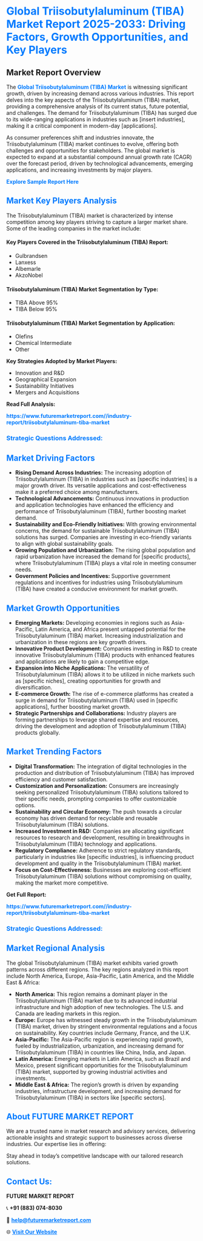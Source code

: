 <h1 style="color: #007BFF;">Global Triisobutylaluminum (TIBA) Market Report 2025-2033: Driving Factors, Growth Opportunities, and Key Players</h1>

<section id="overview">
<h2>Market Report Overview</h2>
<p>The <a href="https://www.futuremarketreport.com//industry-report/triisobutylaluminum-tiba-market" style="color: #007BFF; text-decoration: none;"><strong>Global Triisobutylaluminum (TIBA) Market</strong></a> is witnessing significant growth, driven by increasing demand across various industries. This report delves into the key aspects of the Triisobutylaluminum (TIBA) market, providing a comprehensive analysis of its current status, future potential, and challenges. The demand for Triisobutylaluminum (TIBA) has surged due to its wide-ranging applications in industries such as [insert industries], making it a critical component in modern-day [applications].</p>
<p>As consumer preferences shift and industries innovate, the Triisobutylaluminum (TIBA) market continues to evolve, offering both challenges and opportunities for stakeholders. The global market is expected to expand at a substantial compound annual growth rate (CAGR) over the forecast period, driven by technological advancements, emerging applications, and increasing investments by major players.</p>
</section>

<section id="overview">
<p><a href="https://www.futuremarketreport.com//request-sample/reportId=47054" style="color: #007BFF; text-decoration: none;"><strong>Explore Sample Report Here</strong></a></p>
</section>

<section id="key-players">
<h2 style="color: #007BFF;">Market Key Players Analysis</h2>
<p>The Triisobutylaluminum (TIBA) market is characterized by intense competition among key players striving to capture a larger market share. Some of the leading companies in the market include:</p>
<h4>Key Players Covered in the Triisobutylaluminum (TIBA) Report:</h4>
<ul><li>Gulbrandsen</li><li>Lanxess</li><li>Albemarle</li><li>AkzoNobel</li></ul>
<h4>Triisobutylaluminum (TIBA) Market Segmentation by Type:</h4>
<ul><li>TIBA Above 95%</li><li>TIBA Below 95%</li></ul>

<h4>Triisobutylaluminum (TIBA) Market Segmentation by Application:</h4>
<ul><li>Olefins</li><li>Chemical Intermediate</li><li>Other</li></ul>
<p><strong>Key Strategies Adopted by Market Players:</strong></p>
<ul>
<li>Innovation and R&D</li>
<li>Geographical Expansion</li>
<li>Sustainability Initiatives</li>
<li>Mergers and Acquisitions</li>
</ul>
</section>

<section>
<p><strong>Read Full Analysis: </strong></p><a href="https://www.futuremarketreport.com//industry-report/triisobutylaluminum-tiba-market" style="color: #007BFF; text-decoration: none;"><strong>https://www.futuremarketreport.com//industry-report/triisobutylaluminum-tiba-market</strong></a>
<h3 style="color: #007BFF;">Strategic Questions Addressed:</h3>
</section>

<section id="driving-factors">
<h2 style="color: #007BFF;">Market Driving Factors</h2>
<ul>
<li><strong>Rising Demand Across Industries:</strong> The increasing adoption of Triisobutylaluminum (TIBA) in industries such as [specific industries] is a major growth driver. Its versatile applications and cost-effectiveness make it a preferred choice among manufacturers.</li>
<li><strong>Technological Advancements:</strong> Continuous innovations in production and application technologies have enhanced the efficiency and performance of Triisobutylaluminum (TIBA), further boosting market demand.</li>
<li><strong>Sustainability and Eco-Friendly Initiatives:</strong> With growing environmental concerns, the demand for sustainable Triisobutylaluminum (TIBA) solutions has surged. Companies are investing in eco-friendly variants to align with global sustainability goals.</li>
<li><strong>Growing Population and Urbanization:</strong> The rising global population and rapid urbanization have increased the demand for [specific products], where Triisobutylaluminum (TIBA) plays a vital role in meeting consumer needs.</li>
<li><strong>Government Policies and Incentives:</strong> Supportive government regulations and incentives for industries using Triisobutylaluminum (TIBA) have created a conducive environment for market growth.</li>
</ul>
</section>

<section id="growth-opportunities">
<h2 style="color: #007BFF;">Market Growth Opportunities</h2>
<ul>
<li><strong>Emerging Markets:</strong> Developing economies in regions such as Asia-Pacific, Latin America, and Africa present untapped potential for the Triisobutylaluminum (TIBA) market. Increasing industrialization and urbanization in these regions are key growth drivers.</li>
<li><strong>Innovative Product Development:</strong> Companies investing in R&D to create innovative Triisobutylaluminum (TIBA) products with enhanced features and applications are likely to gain a competitive edge.</li>
<li><strong>Expansion into Niche Applications:</strong> The versatility of Triisobutylaluminum (TIBA) allows it to be utilized in niche markets such as [specific niches], creating opportunities for growth and diversification.</li>
<li><strong>E-commerce Growth:</strong> The rise of e-commerce platforms has created a surge in demand for Triisobutylaluminum (TIBA) used in [specific applications], further boosting market growth.</li>
<li><strong>Strategic Partnerships and Collaborations:</strong> Industry players are forming partnerships to leverage shared expertise and resources, driving the development and adoption of Triisobutylaluminum (TIBA) products globally.</li>
</ul>
</section>

<section id="trending-factors">
<h2 style="color: #007BFF;">Market Trending Factors</h2>
<ul>
<li><strong>Digital Transformation:</strong> The integration of digital technologies in the production and distribution of Triisobutylaluminum (TIBA) has improved efficiency and customer satisfaction.</li>
<li><strong>Customization and Personalization:</strong> Consumers are increasingly seeking personalized Triisobutylaluminum (TIBA) solutions tailored to their specific needs, prompting companies to offer customizable options.</li>
<li><strong>Sustainability and Circular Economy:</strong> The push towards a circular economy has driven demand for recyclable and reusable Triisobutylaluminum (TIBA) solutions.</li>
<li><strong>Increased Investment in R&D:</strong> Companies are allocating significant resources to research and development, resulting in breakthroughs in Triisobutylaluminum (TIBA) technology and applications.</li>
<li><strong>Regulatory Compliance:</strong> Adherence to strict regulatory standards, particularly in industries like [specific industries], is influencing product development and quality in the Triisobutylaluminum (TIBA) market.</li>
<li><strong>Focus on Cost-Effectiveness:</strong> Businesses are exploring cost-efficient Triisobutylaluminum (TIBA) solutions without compromising on quality, making the market more competitive.</li>
</ul>
</section>

<section>
<p><strong>Get Full Report: </strong></p><a href="https://www.futuremarketreport.com//industry-report/triisobutylaluminum-tiba-market" style="color: #007BFF; text-decoration: none;"><strong>https://www.futuremarketreport.com//industry-report/triisobutylaluminum-tiba-market</strong></a>
<h3 style="color: #007BFF;">Strategic Questions Addressed:</h3>
</section>


<section id="regional-analysis">
<h2 style="color: #007BFF;">Market Regional Analysis</h2>
<p>The global Triisobutylaluminum (TIBA) market exhibits varied growth patterns across different regions. The key regions analyzed in this report include North America, Europe, Asia-Pacific, Latin America, and the Middle East & Africa:</p>
<ul>
<li><strong>North America:</strong> This region remains a dominant player in the Triisobutylaluminum (TIBA) market due to its advanced industrial infrastructure and high adoption of new technologies. The U.S. and Canada are leading markets in this region.</li>
<li><strong>Europe:</strong> Europe has witnessed steady growth in the Triisobutylaluminum (TIBA) market, driven by stringent environmental regulations and a focus on sustainability. Key countries include Germany, France, and the U.K.</li>
<li><strong>Asia-Pacific:</strong> The Asia-Pacific region is experiencing rapid growth, fueled by industrialization, urbanization, and increasing demand for Triisobutylaluminum (TIBA) in countries like China, India, and Japan.</li>
<li><strong>Latin America:</strong> Emerging markets in Latin America, such as Brazil and Mexico, present significant opportunities for the Triisobutylaluminum (TIBA) market, supported by growing industrial activities and investments.</li>
<li><strong>Middle East & Africa:</strong> The region’s growth is driven by expanding industries, infrastructure development, and increasing demand for Triisobutylaluminum (TIBA) in sectors like [specific sectors].</li>
</ul>
</section>

<footer>
<h2 style="color: #007BFF;">About FUTURE MARKET REPORT</h2>
<p>We are a trusted name in market research and advisory services, delivering actionable insights and strategic support to businesses across diverse industries. Our expertise lies in offering:</p>

<p>Stay ahead in today’s competitive landscape with our tailored research solutions.</p>

<h2 style="color: #007BFF;">Contact Us:</h2>
<p><strong>FUTURE MARKET REPORT</strong></p>
<p>📞 <strong>+91 (883) 074-8030</strong></p>
<p>📧 <strong><a href="mailto:help@futuremarketreport.com" style="color: #007BFF;">help@futuremarketreport.com</a></strong></p>
<p>🌐 <strong><a href="https://www.futuremarketreport.com/" style="color: #007BFF;">Visit Our Website</a></strong></p>
</footer>